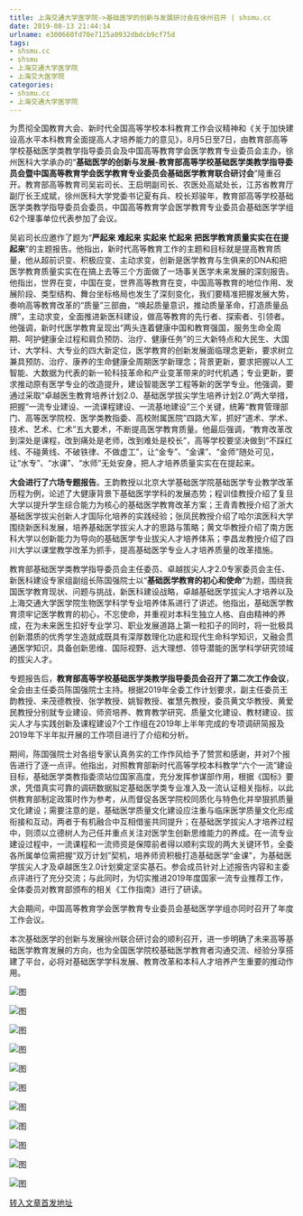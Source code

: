 ```yaml
---
title: 上海交通大学医学院->基础医学的创新与发展研讨会在徐州召开 | shsmu.cc
date: 2019-08-13 21:44:14
urlname: e300660fd70e7125a0932dbdcb9cf75d
tags: 
- shsmu.cc
- shsmu
- 上海交通大学医学院
- 上海交大医学院
categories:
- shsmu.cc
- 上海交通大学医学院
---
```



为贯彻全国教育大会、新时代全国高等学校本科教育工作会议精神和《关于加快建设高水平本科教育全面提高人才培养能力的意见》，8月5日至7日，由教育部高等学校基础医学类教学指导委员会及中国高等教育学会医学教育专业委员会主办，徐州医科大学承办的“**基础医学的创新与发展­-教育部高等学校基础医学类教学指导委员会暨中国高等教育学会医学教育专业委员会基础医学教育联合研讨会**”隆重召开。教育部高等教育司吴岩司长、王启明副司长、农医处高斌处长，江苏省教育厅副厅长王成斌，徐州医科大学党委书记夏有兵、校长郑骏年，教育部高等学校基础医学类教学指导委员会委员，中国高等教育学会医学教育专业委员会基础医学学组62个理事单位代表参加了会议。

吴岩司长应邀作了题为“**严起来 难起来 实起来 忙起来 把医学教育质量实实在在提起来**”的主题报告。他指出，新时代高等教育工作的主题和目标就是提高教育质量，他从超前识变、积极应变、主动求变，创新是医学教育与生俱来的DNA和把医学教育质量实实在在搞上去等三个方面做了一场事关医学未来发展的深刻报告。他指出，世界在变，中国在变，世界高等教育在变，中国高等教育的地位作用、发展阶段、类型结构、舞台坐标格局也发生了深刻变化，我们要精准把握发展大势，奏响高等教育改革的“质量”三部曲，“唤起质量意识，推动质量革命，打造质量品牌”，主动求变，全面推进新医科建设，做高等教育的先行者、探索者、引领者。他强调，新时代医学教育呈现出“两头连着健康中国和教育强国，服务生命全周期、呵护健康全过程和肩负预防、治疗、健康任务”的三大新特点和大民生、大国计、大学科、大专业的四大新定位，医学教育的创新发展面临理念更新，要求树立兼具预防、治疗、康养的生命健康全周期医学新理念；背景更新，要求把握以人工智能、大数据为代表的新一轮科技革命和产业变革带来的时代机遇；专业更新，要求推动原有医学专业的改造提升，建设智能医学工程等新的医学专业。他强调，要通过采取“卓越医生教育培养计划2.0、基础医学拔尖学生培养计划2.0”两大举措，把握“一流专业建设、一流课程建设、一流基地建设”三个关键，统筹“教育管理部门、高等医学院校、医学类教指委、高校附属医院”四路大军，抓好“道术、学术、技术、艺术、仁术”五大要术，不断提高医学教育质量。他最后强调，“教育改革改到深处是课程，改到痛处是老师，改到难处是校长”，高等学校要坚决做到“不踩红线、不碰黄线、不破铁律、不做虚工”，让“金专”、“金课”、“金师”随处可见，让“水专”、“水课”、“水师”无处安身，把人才培养质量实实在在提起来。

**大会进行了六场专题报告**。王韵教授以北京大学基础医学院基础医学专业教学改革历程为例，论述了大健康背景下基础医学学科的发展态势；程训佳教授介绍了复旦大学以提升学生综合能力为核心的基础医学教育改革方案；王青青教授介绍了浙大基础医学拔尖创新人才国际化培养的实践经验；张凤民教授介绍了哈尔滨医科大学围绕新医科发展，培养基础医学拔尖人才的思路与策略；黄文华教授介绍了南方医科大学以创新能力为导向的基础医学专业拔尖人才培养体系；李昌龙教授介绍了四川大学以课堂教学改革为抓手，提高基础医学专业人才培养质量的改革措施。

教育部基础医学类教学指导委员会主任委员、卓越拔尖人才2.0专家委员会主任、新医科建设专家组副组长陈国强院士以“**基础医学教育的初心和使命**”为题，围绕我国医学教育现状、问题与挑战，新医科建设战略，卓越基础医学拔尖人才培养以及上海交通大学医学院生物医学科学专业培养体系进行了讲述。他指出，基础医学教育须牢记医学教育的初心，不忘使命，并重视对本科生独立人格、自由精神的养成，在为未来医生扣好专业学习、职业发展道路上第一粒扣子的同时，将一批极具创新潜质的优秀学生造就成既具有深厚数理化功底和现代生命科学知识，又融会贯通医学知识，具备创新思维、国际视野、远大理想、领导潜能的医学科学研究领域的拔尖人才。

专题报告后，**教育部高等学校基础医学类教学指导委员会召开了第二次工作会议**，全会由主任委员陈国强院士主持。根据2019年全委工作计划要求，副主任委员王韵教授、来茂德教授、张学教授、姚智教授、崔慧先教授，委员黄文华教授、黄爱民教授分别就专业建设、师资培养、教育教学研究、质量文化建设、教材建设、拔尖人才与实践创新及课程建设7个工作组在2019年上半年完成的专项调研简报及2019年下半年拟开展的工作项目进行了介绍和分析。

期间，陈国强院士对各组专家认真务实的工作作风给予了赞赏和感谢，并对7个报告进行了逐一点评。他指出，对照教育部新时代高等学校本科教学“六个一流”建设目标，基础医学类教指委须站位国家高度，充分发挥参谋部作用，根据《国标》要求，凭借真实可靠的调研数据拟定基础医学类专业准入及一流认证相关指标，以此供教育部制定政策时作为参考，从而督促各医学院校同质化与特色化并举狠抓质量文化建设；需要注意的是，基础医学质量文化建设应注重与临床医学质量文化形成衔接和互动，两者于有机融合中互相借鉴共同提升；在基础医学拔尖人才培养过程中，则须以立德树人为己任并重点关注对医学生创新思维能力的养成。在一流专业建设过程中，一流课程和一流师资是保障前者得以顺利实现的两大关键环节，全委各所属单位需把握“双万计划”契机，培养师资积极打造基础医学“金课”，为基础医学拔尖人才及卓越医生2.0计划奠定坚实基石。参会成员针对上述报告内容和主委点评进行了充分交流；与此同时，为切实推进2019年度国家一流专业推荐工作，全体委员对教育部颁布的相关《工作指南》进行了研读。

大会期间，中国高等教育学会医学教育专业委员会基础医学学组亦同时召开了年度工作会议。

本次基础医学的创新与发展徐州联合研讨会的顺利召开，进一步明确了未来高等基础医学教育发展的方向，也为全国医学院校基础医学教育者沟通交流、经验分享搭建了平台，必将对基础医学学科发展、教育改革和本科人才培养产生重要的推动作用。



![图](https://www.shsmu.edu.cn/__local/1/5A/6D/CB4197E768FDE544CAECD1AA02E_1CC3DD8D_1E46A.jpg)

![图](https://www.shsmu.edu.cn/__local/2/A4/F8/8C597D4FB07FC82071EA59230CB_9D55A45C_287C0.jpg)

![图](https://www.shsmu.edu.cn/__local/C/CE/54/AD03D79F9D1FF460FB87A33829B_A617F389_A81A2.png)

![图](https://www.shsmu.edu.cn/__local/0/E9/CE/059B202ACCFE2DA0D30950DA045_B47B77CF_1F882.png)

![图](https://www.shsmu.edu.cn/__local/B/9E/19/63C43180E6DC5FF174CF81DD48A_D7979D29_18E95.jpg)

![图](https://www.shsmu.edu.cn/__local/4/A3/B6/FCC2492C525E0C48A465738AE90_60B0CD0A_188B6.jpg)

![图](https://www.shsmu.edu.cn/__local/A/20/C6/EC0C7DD3C1C509961E6921F6ED4_99979CCE_12FD2.png)

![图](https://www.shsmu.edu.cn/__local/C/25/1D/0D474EDBE863981F5559797F7F2_F4064D48_1DCF1.png)

![图](https://www.shsmu.edu.cn/__local/4/59/EE/9B19AFC76192E577761647FE952_7A0EE10A_12397.png)

![图](https://www.shsmu.edu.cn/__local/F/91/76/2F5167C8D5BAD48EAB7DA904259_8E1F81B0_1C291.png)

![图](https://www.shsmu.edu.cn/__local/C/6B/41/61984138D642FDE799DD52C7E00_A310B830_203B3.png)

[转入文章首发地址](https://www.shsmu.edu.cn/news/info/1002/16938.htm)